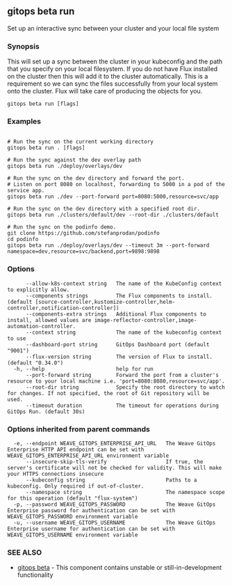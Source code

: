 ## gitops beta run

Set up an interactive sync between your cluster and your local file system

### Synopsis

This will set up a sync between the cluster in your kubeconfig and the path that you specify on your local filesystem.  If you do not have Flux installed on the cluster then this will add it to the cluster automatically.  This is a requirement so we can sync the files successfully from your local system onto the cluster.  Flux will take care of producing the objects for you.

```
gitops beta run [flags]
```

### Examples

```

# Run the sync on the current working directory
gitops beta run . [flags]

# Run the sync against the dev overlay path
gitops beta run ./deploy/overlays/dev

# Run the sync on the dev directory and forward the port.
# Listen on port 8080 on localhost, forwarding to 5000 in a pod of the service app.
gitops beta run ./dev --port-forward port=8080:5000,resource=svc/app

# Run the sync on the dev directory with a specified root dir.
gitops beta run ./clusters/default/dev --root-dir ./clusters/default

# Run the sync on the podinfo demo.
git clone https://github.com/stefanprodan/podinfo
cd podinfo
gitops beta run ./deploy/overlays/dev --timeout 3m --port-forward namespace=dev,resource=svc/backend,port=9898:9898
```

### Options

```
      --allow-k8s-context string   The name of the KubeConfig context to explicitly allow.
      --components strings         The Flux components to install. (default [source-controller,kustomize-controller,helm-controller,notification-controller])
      --components-extra strings   Additional Flux components to install, allowed values are image-reflector-controller,image-automation-controller.
      --context string             The name of the kubeconfig context to use
      --dashboard-port string      GitOps Dashboard port (default "9001")
      --flux-version string        The version of Flux to install. (default "0.34.0")
  -h, --help                       help for run
      --port-forward string        Forward the port from a cluster's resource to your local machine i.e. 'port=8080:8080,resource=svc/app'.
      --root-dir string            Specify the root directory to watch for changes. If not specified, the root of Git repository will be used.
      --timeout duration           The timeout for operations during GitOps Run. (default 30s)
```

### Options inherited from parent commands

```
  -e, --endpoint WEAVE_GITOPS_ENTERPRISE_API_URL   The Weave GitOps Enterprise HTTP API endpoint can be set with WEAVE_GITOPS_ENTERPRISE_API_URL environment variable
      --insecure-skip-tls-verify                   If true, the server's certificate will not be checked for validity. This will make your HTTPS connections insecure
      --kubeconfig string                          Paths to a kubeconfig. Only required if out-of-cluster.
      --namespace string                           The namespace scope for this operation (default "flux-system")
  -p, --password WEAVE_GITOPS_PASSWORD             The Weave GitOps Enterprise password for authentication can be set with WEAVE_GITOPS_PASSWORD environment variable
  -u, --username WEAVE_GITOPS_USERNAME             The Weave GitOps Enterprise username for authentication can be set with WEAVE_GITOPS_USERNAME environment variable
```

### SEE ALSO

* [gitops beta](gitops_beta.md)	 - This component contains unstable or still-in-development functionality

